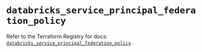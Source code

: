 # `databricks_service_principal_federation_policy`

Refer to the Terraform Registry for docs: [`databricks_service_principal_federation_policy`](https://registry.terraform.io/providers/databricks/databricks/1.91.0/docs/resources/service_principal_federation_policy).

